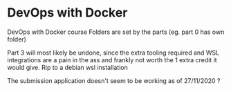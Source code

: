 # DevOps with Docker
DevOps with Docker course
Folders are set by the parts (eg. part 0 has own folder)

Part 3 will most likely be undone, since the extra tooling required and WSL integrations are a pain in the ass and frankly not worth the 1 extra credit it would give.
Rip to a debian wsl installation

The submission application doesn't seem to be working as of 27/11/2020 ?
